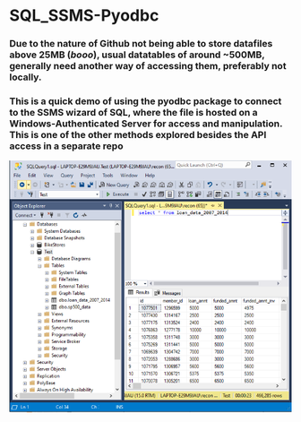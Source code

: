# SQL_SSMS-Pyodbc
### Due to the nature of Github not being able to store datafiles above 25MB (*booo*), usual datatables of around ~500MB, generally need another way of accessing them, preferably not locally.
### This is a quick demo of using the pyodbc package to connect to the SSMS wizard of SQL, where the file is hosted on a Windows-Authenticated Server for access and manipulation. This is one of the other methods explored besides the API access in a separate repo
<img alt="SSMS" src="images/Capture.PNG">  
